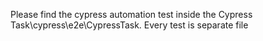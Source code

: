Please find the cypress automation test inside the Cypress Task\cypress\e2e\CypressTask. Every test is separate file 
